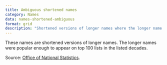 ```yaml
---
title: Ambiguous shortened names
category: Names
data: names-shortened-ambiguous
format: grid
description: "Shortened versions of longer names where the longer name appeared on top 100 list for at least one decade."
---
```


These names are shortened versions of longer names. The longer names were popular enough to appear on top 100 lists in the listed decades.

Source: [Office of National Statistics](https://www.ons.gov.uk/peoplepopulationandcommunity/birthsdeathsandmarriages/livebirths/datasets/babynamesenglandandwalestop100babynameshistoricaldata).